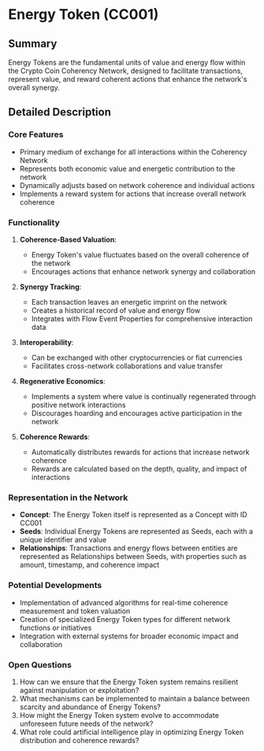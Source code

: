 # Energy Token (CC001)

## Summary
Energy Tokens are the fundamental units of value and energy flow within the Crypto Coin Coherency Network, designed to facilitate transactions, represent value, and reward coherent actions that enhance the network's overall synergy.

## Detailed Description

### Core Features
- Primary medium of exchange for all interactions within the Coherency Network
- Represents both economic value and energetic contribution to the network
- Dynamically adjusts based on network coherence and individual actions
- Implements a reward system for actions that increase overall network coherence

### Functionality
1. **Coherence-Based Valuation**: 
   - Energy Token's value fluctuates based on the overall coherence of the network
   - Encourages actions that enhance network synergy and collaboration

2. **Synergy Tracking**:
   - Each transaction leaves an energetic imprint on the network
   - Creates a historical record of value and energy flow
   - Integrates with Flow Event Properties for comprehensive interaction data

3. **Interoperability**:
   - Can be exchanged with other cryptocurrencies or fiat currencies
   - Facilitates cross-network collaborations and value transfer

4. **Regenerative Economics**:
   - Implements a system where value is continually regenerated through positive network interactions
   - Discourages hoarding and encourages active participation in the network

5. **Coherence Rewards**:
   - Automatically distributes rewards for actions that increase network coherence
   - Rewards are calculated based on the depth, quality, and impact of interactions

### Representation in the Network
- **Concept**: The Energy Token itself is represented as a Concept with ID CC001
- **Seeds**: Individual Energy Tokens are represented as Seeds, each with a unique identifier and value
- **Relationships**: Transactions and energy flows between entities are represented as Relationships between Seeds, with properties such as amount, timestamp, and coherence impact

### Potential Developments
- Implementation of advanced algorithms for real-time coherence measurement and token valuation
- Creation of specialized Energy Token types for different network functions or initiatives
- Integration with external systems for broader economic impact and collaboration

### Open Questions
1. How can we ensure that the Energy Token system remains resilient against manipulation or exploitation?
2. What mechanisms can be implemented to maintain a balance between scarcity and abundance of Energy Tokens?
3. How might the Energy Token system evolve to accommodate unforeseen future needs of the network?
4. What role could artificial intelligence play in optimizing Energy Token distribution and coherence rewards?
